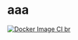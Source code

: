 # aaa
[![Docker Image CI br](https://github.com/niap123/aaa/actions/workflows/docker-image-br.yml/badge.svg)](https://github.com/niap123/aaa/actions/workflows/docker-image-br.yml)
